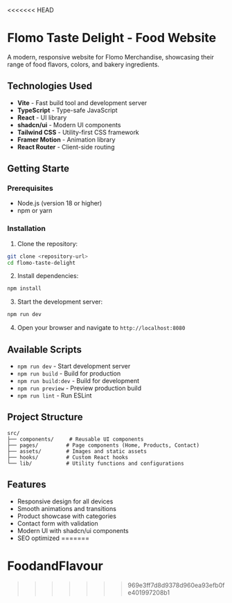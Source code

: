 <<<<<<< HEAD
# Flomo Taste Delight - Food Website

A modern, responsive website for Flomo Merchandise, showcasing their range of food flavors, colors, and bakery ingredients.

## Technologies Used

- **Vite** - Fast build tool and development server
- **TypeScript** - Type-safe JavaScript
- **React** - UI library
- **shadcn/ui** - Modern UI components
- **Tailwind CSS** - Utility-first CSS framework
- **Framer Motion** - Animation library
- **React Router** - Client-side routing

## Getting Starte ##

### Prerequisites

- Node.js (version 18 or higher)
- npm or yarn

### Installation ##

1. Clone the repository:
```bash
git clone <repository-url>
cd flomo-taste-delight
```

2. Install dependencies:
```bash
npm install

```

3. Start the development server:
```bash
npm run dev
```

4. Open your browser and navigate to `http://localhost:8080`

## Available Scripts

- `npm run dev` - Start development server
- `npm run build` - Build for production
- `npm run build:dev` - Build for development
- `npm run preview` - Preview production build
- `npm run lint` - Run ESLint

## Project Structure

```
src/
├── components/     # Reusable UI components
├── pages/         # Page components (Home, Products, Contact)
├── assets/        # Images and static assets
├── hooks/         # Custom React hooks
└── lib/           # Utility functions and configurations
```

## Features

- Responsive design for all devices
- Smooth animations and transitions
- Product showcase with categories
- Contact form with validation
- Modern UI with shadcn/ui components
- SEO optimized
=======
# FoodandFlavour
>>>>>>> 969e3ff7d8d9378d960ea93efb0fe401997208b1

